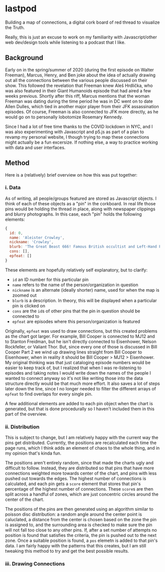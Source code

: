 # lastpod

Building a map of connections, a digital cork board of red thread to visualize the Truth.

Really, this is just an excuse to work on my familiarity with Javascript/other web dev/design tools while listening to a podcast that I like.

## Background

Early on in the spring/summer of 2020 (during the first episode on Walter Freeman), Marcus, Henry, and Ben joke about the idea of actually drawing out all the connections between the various people discussed on their show. This followed the revelation that Freeman knew Aleš Hrdlička, who was also featured in their Giant Humanoids episode that had aired a few weeks previous. Shortly after this riff, Marcus mentions that the woman Freeman was dating during the time period he was in DC went on to date Allen Dulles, which tied in another major player from their JFK assassination episodes. Of course, Freeman is also connected to JFK more directly, as he would go on to personally lobotomize Rosemary Kennedy.

Since I had a lot of free time thanks to the COVID lockdown in NYC, and I was also experimenting with Javascript and p5.js as part of a plan to revamp my personal website, I though trying to map these connections might actually be a fun excersize. If nothing else, a way to practice working with data and user interfaces.

## Method

Here is a (relatively) brief overview on how this was put together:

### i. Data

As of writing, all people/groups featured are stored as Javascript objects. I think of each of these objects as a "pin" in the corkboard. In real life those pins would be holding the thread in place, along with newspaper clippings and blurry photographs. In this case, each "pin" holds the following elements:

```javascript
{
  id: 0,
  name: 'Aleister Crowley',
  nickname: 'Crowley',
  blurb: 'The Great Beast 666! Famous British occultist and Left-Hand Path magician',
  cons: [],
  epfeat: []
}
```

These elements are hopefully relatively self explanatory, but to clarify:
* ``` id ``` an ID number for this particular pin
* ``` name ``` refers to the name of the person/organization in question
* ``` nickname ``` is an alternate (ideally shorter) name, used for when the map is zoomed out
* ``` blurb ``` is a description. In theory, this will be displayed when a particular pin is clicked on
* ``` cons ``` are the ``` id ```s of other pins that the pin in question should be connected to
* ``` epfeat ``` are episodes where this person/organization is featured

Originally, ``` epfeat ``` was used to draw connections, but this created problems as the chart got larger. For example, Bill Cooper is connected to MJ12 and to Stanton Freidman, but he isn't directly connected to Eisenhower, Nelson Rockfeller, or Valiant Thor. But, since every one of those is discussed in Bill Cooper Part 2 we wind up drawing lines straight from Bill Cooper to Eisenhower, when in reality it should be Bill Cooper > MJ12 > Eisenhower. My original thinking was that just cataloging episode numbers would be easier to keep track of, but I realized that when I was re-listening to episodes and taking notes I would write down the names of the people I wanted to connect anyway so it's not like writing those into the data structure directly would be that much more effort. It also saves a lot of steps later down the line, since I no longer needed to filter the different arrays of ``` epfeat ``` to find overlaps for every single pin.

A few additional elements are added to each pin object when the chart is generated, but that is done procedurally so I haven't included them in this part of the overview.

### ii. Distribution

This is subject to change, but I am relatively happy with the current way the pins get distributed. Currently, the positions are recalculated each time the page runs, which I think adds an element of chaos to the whole thing, and in my opinion that's kinda fun.

The positions aren't entirely random, since that made the charts ugly and difficult to follow. Instead, they are distributed so that pins that have more connections weighted more towards center of the chart, and pins with less pushed out towards the edges. The highest number of connections is calculated, and each pin gets a ``` score ``` element that stores that pin's percentage of the highest number of connections. These ``` score ```s are then split across a handful of zones, which are just concentric circles around the center of the chart.

The positions of the pins are then generated using an algorithm similar to poisson disc distribution: a random angle around the center point is caluclated, a distance from the center is chosen based on the zone the pin is assigned to, and the surrounding area is checked to make sure the pin will not fall too close to any other pins. If, after a set number of attempts no position is found that satisfies the criteria, the pin is pushed out to the next zone. Once a suitable position is found, a ``` pos ``` elemetn is added to that pin's data. I am fairly happy with the patterns that this creates, but I am still tweaking this method to try and get the best possible results.

### iii. Drawing Connections

